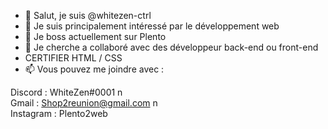 - 👋 Salut, je suis @whitezen-ctrl
- 👀 Je suis principalement intéressé par le développement web
- 🌱 Je boss actuellement sur Plento
- 💞️ Je cherche a collaboré avec des développeur back-end ou front-end
- CERTIFIER HTML / CSS
- 📫 Vous pouvez me joindre avec :

Discord : WhiteZen#0001 n\
Gmail : Shop2reunion@gmail.com n\
Instagram : Plento2web
